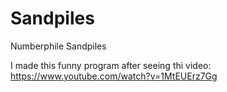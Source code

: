 # Sandpiles
 Numberphile Sandpiles

I made this funny program after seeing thi video: https://www.youtube.com/watch?v=1MtEUErz7Gg